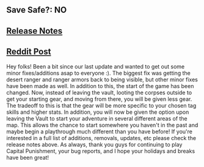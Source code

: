 ## **Save Safe?:** NO
## [Release Notes](https://www.modlists.net/docs/2capitalpunishment/Release-Notes)
## [Reddit Post](https://www.reddit.com/r/boneyardcreations/comments/18tej3m/capital_punishment_1555_release/)

Hey folks! Been a bit since our last update and wanted to get out some minor fixes/additions asap to everyone :). The biggest fix was getting the desert ranger and ranger armors back to being visible, but other minor fixes have been made as well. In addition to this, the start of the game has been changed. Now, instead of leaving the vault, looting the corpses outside to get your starting gear, and moving from there, you will be given less gear. The tradeoff to this is that the gear will be more specific to your chosen tag skills and higher stats. In addition, you will now be given the option upon leaving the Vault to start your adventure in several different areas of the map. This allows the chance to start somewhere you haven't in the past and maybe begin a playthrough much different than you have before! If you're interested in a full list of additions, removals, updates, etc please check the release notes above. As always, thank you guys for continuing to play Capital Punishment, your bug reports, and I hope your holidays and breaks have been great!

